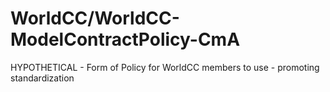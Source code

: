 # WorldCC/WorldCC-ModelContractPolicy-CmA
HYPOTHETICAL - Form of Policy for WorldCC members to use - promoting standardization
